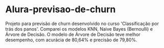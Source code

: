 # Alura-previsao-de-churn
Projeto para previsão de churn desenvolvido no curso 'Classificação por trás dos panos'. Comparei os modelos KNN, Naive Bayes (Bernoulli) e Árvore de Decisão. O modelo de Árvore de Decisão teve melhor desempenho, com acurácia de 80,64% e precisão de 79,80%.
